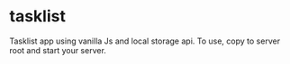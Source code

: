 # tasklist
Tasklist app using vanilla Js and local storage api.
To use, copy to server root and start your server.
